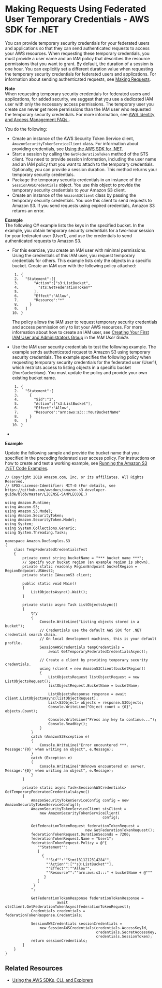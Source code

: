 # Making Requests Using Federated User Temporary Credentials \- AWS SDK for \.NET<a name="AuthUsingTempFederationTokenDotNet"></a>

You can provide temporary security credentials for your federated users and applications so that they can send authenticated requests to access your AWS resources\. When requesting these temporary credentials, you must provide a user name and an IAM policy that describes the resource permissions that you want to grant\. By default, the duration of a session is one hour\. You can explicitly set a different duration value when requesting the temporary security credentials for federated users and applications\. For information about sending authenticated requests, see [Making Requests](MakingRequests.md)\.

**Note**  
When requesting temporary security credentials for federated users and applications, for added security, we suggest that you use a dedicated IAM user with only the necessary access permissions\. The temporary user you create can never get more permissions than the IAM user who requested the temporary security credentials\. For more information, see [ AWS Identity and Access Management FAQs ](https://aws.amazon.com/iam/faqs/#What_are_the_best_practices_for_using_temporary_security_credentials)\.

You do the following:
+ Create an instance of the AWS Security Token Service client, `AmazonSecurityTokenServiceClient` class\. For information about providing credentials, see [Using the AWS SDK for \.NET](UsingTheMPDotNetAPI.md)\.
+ Start a session by calling the `GetFederationToken` method of the STS client\. You need to provide session information, including the user name and an IAM policy that you want to attach to the temporary credentials\. Optionally, you can provide a session duration\. This method returns your temporary security credentials\.
+ Package the temporary security credentials in an instance of the `SessionAWSCredentials` object\. You use this object to provide the temporary security credentials to your Amazon S3 client\.
+ Create an instance of the `AmazonS3Client` class by passing the temporary security credentials\. You use this client to send requests to Amazon S3\. If you send requests using expired credentials, Amazon S3 returns an error\. 

**Example**  
The following C\# example lists the keys in the specified bucket\. In the example, you obtain temporary security credentials for a two\-hour session for your federated user \(User1\), and use the credentials to send authenticated requests to Amazon S3\.   
+ For this exercise, you create an IAM user with minimal permissions\. Using the credentials of this IAM user, you request temporary credentials for others\. This example lists only the objects in a specific bucket\. Create an IAM user with the following policy attached: 

  ```
   1. {
   2.   "Statement":[{
   3.       "Action":["s3:ListBucket",
   4.         "sts:GetFederationToken*"
   5.       ],
   6.       "Effect":"Allow",
   7.       "Resource":"*"
   8.     }
   9.   ]
  10. }
  ```

  The policy allows the IAM user to request temporary security credentials and access permission only to list your AWS resources\. For more information about how to create an IAM user, see [Creating Your First IAM User and Administrators Group](http://docs.aws.amazon.com/IAM/latest/UserGuide/getting-started_create-admin-group.html) in the *IAM User Guide*\. 
+ Use the IAM user security credentials to test the following example\. The example sends authenticated request to Amazon S3 using temporary security credentials\. The example specifies the following policy when requesting temporary security credentials for the federated user \(User1\), which restricts access to listing objects in a specific bucket \(`YourBucketName`\)\. You must update the policy and provide your own existing bucket name\.

  ```
   1. {
   2.   "Statement":[
   3.     {
   4.       "Sid":"1",
   5.       "Action":["s3:ListBucket"],
   6.       "Effect":"Allow", 
   7.       "Resource":"arn:aws:s3:::YourBucketName"
   8.     }
   9.   ]
  10. }
  ```
+   
**Example**  

  Update the following sample and provide the bucket name that you specified in the preceding federated user access policy\. For instructions on how to create and test a working example, see [Running the Amazon S3 \.NET Code Examples](UsingTheMPDotNetAPI.md#TestingDotNetApiSamples)\.

  ```
  // Copyright 2018 Amazon.com, Inc. or its affiliates. All Rights Reserved.
  // SPDX-License-Identifier: MIT-0 (For details, see https://github.com/awsdocs/amazon-s3-developer-guide/blob/master/LICENSE-SAMPLECODE.)
  
  ﻿using Amazon.Runtime;
  using Amazon.S3;
  using Amazon.S3.Model;
  using Amazon.SecurityToken;
  using Amazon.SecurityToken.Model;
  using System;
  using System.Collections.Generic;
  using System.Threading.Tasks;
  
  namespace Amazon.DocSamples.S3
  {
      class TempFederatedCredentialsTest
      {
          private const string bucketName = "*** bucket name ***";
          // Specify your bucket region (an example region is shown).
          private static readonly RegionEndpoint bucketRegion = RegionEndpoint.USWest2;
          private static IAmazonS3 client;
  
          public static void Main()
          {
              ListObjectsAsync().Wait();
          }
  
          private static async Task ListObjectsAsync()
          {
              try
              {
                  Console.WriteLine("Listing objects stored in a bucket");
                  // Credentials use the default AWS SDK for .NET credential search chain. 
                  // On local development machines, this is your default profile.
                  SessionAWSCredentials tempCredentials =
                      await GetTemporaryFederatedCredentialsAsync();
  
                  // Create a client by providing temporary security credentials.
                  using (client = new AmazonS3Client(bucketRegion))
                  {
                      ListObjectsRequest listObjectRequest = new ListObjectsRequest();
                      listObjectRequest.BucketName = bucketName;
  
                      ListObjectsResponse response = await client.ListObjectsAsync(listObjectRequest);
                      List<S3Object> objects = response.S3Objects;
                      Console.WriteLine("Object count = {0}", objects.Count);
  
                      Console.WriteLine("Press any key to continue...");
                      Console.ReadKey();
                  }
              }
              catch (AmazonS3Exception e)
              {
                  Console.WriteLine("Error encountered ***. Message:'{0}' when writing an object", e.Message);
              }
              catch (Exception e)
              {
                  Console.WriteLine("Unknown encountered on server. Message:'{0}' when writing an object", e.Message);
              }
          }
  
          private static async Task<SessionAWSCredentials> GetTemporaryFederatedCredentialsAsync()
          {
              AmazonSecurityTokenServiceConfig config = new AmazonSecurityTokenServiceConfig();
              AmazonSecurityTokenServiceClient stsClient =
                  new AmazonSecurityTokenServiceClient(
                                               config);
  
              GetFederationTokenRequest federationTokenRequest =
                                       new GetFederationTokenRequest();
              federationTokenRequest.DurationSeconds = 7200;
              federationTokenRequest.Name = "User1";
              federationTokenRequest.Policy = @"{
                 ""Statement"":
                 [
                   {
                     ""Sid"":""Stmt1311212314284"",
                     ""Action"":[""s3:ListBucket""],
                     ""Effect"":""Allow"",
                     ""Resource"":""arn:aws:s3:::" + bucketName + @"""
                    }
                 ]
               }
              ";
  
              GetFederationTokenResponse federationTokenResponse =
                          await stsClient.GetFederationTokenAsync(federationTokenRequest);
              Credentials credentials = federationTokenResponse.Credentials;
  
              SessionAWSCredentials sessionCredentials =
                  new SessionAWSCredentials(credentials.AccessKeyId,
                                            credentials.SecretAccessKey,
                                            credentials.SessionToken);
              return sessionCredentials;
          }
      }
  }
  ```

## Related Resources<a name="RelatedResources006"></a>
+ [Using the AWS SDKs, CLI, and Explorers](UsingAWSSDK.md)